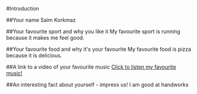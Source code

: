 #Introduction

##Your name
Saim Korkmaz

##Your favourite sport and why you like it
My favourite sport is running because it makes me feel good.

##Your favourite food and why it's your favourite
My favourite food is pizza because it is delicious.

##A link to a video of your favourite music
[Click to listen my favourite music!](https://www.youtube.com/watch?v=RmpTeuEX9Lg)

##An interesting fact about yourself - impress us!
I am good at handworks